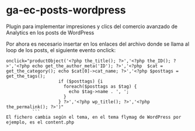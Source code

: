 # ga-ec-posts-wordpress
Plugin para implementar impresiones y clics del comercio avanzado de Analytics en los posts de WordPress


Por ahora es necesario insertar en los enlaces del archivo donde se llama al loop de los posts, el siguiente evento onclick:
```
onclick="productObject('<?php the_title(); ?>','<?php the_ID(); ?>','<?php echo get_the_author_meta('ID'); ?>','<?php  $cat = get_the_category(); echo $cat[0]->cat_name; ?>','<?php $posttags = get_the_tags();
					if ($posttags) {i
					  foreach($posttags as $tag) {
						echo $tag->name . ', '; 
					  }
					} ?>','<?php wp_title(); ?>','<?php the_permalink(); ?>')"
          ```
El fichero cambia según el tema, en el tema flymag de WordPress por ejemplo, es el content.php
